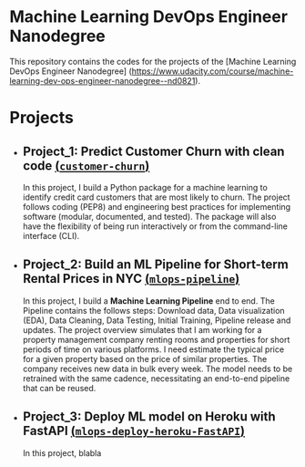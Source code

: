# Machine Learning DevOps Engineer Nanodegree

This repository contains the codes for the projects of the [Machine Learning DevOps Engineer Nanodegree] 
(https://www.udacity.com/course/machine-learning-dev-ops-engineer-nanodegree--nd0821).


# Projects

- ## **Project_1: Predict Customer Churn with clean code [(`customer-churn`)](https://github.com/SGBiern/MLOps_projects/tree/master/predict-customer-churn-with-clean-code)**</br>

    In this project, I build a Python package for a machine learning to identify credit card customers that are most likely to churn. The project follows coding (PEP8) and engineering best practices for implementing software (modular, documented, and tested). The package will also have the flexibility of being run interactively or from the command-line interface (CLI).</br>


- ## **Project_2: Build an ML Pipeline for Short-term Rental Prices in NYC [(`mlops-pipeline`)](https://github.com/SGBiern/MLOps_projects/tree/master/build-ml-pipeline-for-short-term-rental-prices)**</br>

    In this project, I build a **Machine Learning Pipeline** end to end. The Pipeline contains the follows steps: Download data, Data visualization (EDA), Data Cleaning, Data Testing, Initial Training, Pipeline release and updates. The project overview simulates that I am working for a property management company renting rooms and properties for short periods of time on various platforms. I need estimate the typical price for a given property based on the price of similar properties. The company receives new data in bulk every week. The model needs to be retrained with the same cadence, necessitating an end-to-end pipeline that can be reused.</br>
    
    
- ## **Project_3: Deploy ML model on Heroku with FastAPI [(`mlops-deploy-heroku-FastAPI`)](https://github.com/SGBiern/MLOps_projects/tree/master/deploying-ml-model-on-heroku-with-fastAPI)**</br>

    In this project, blabla
